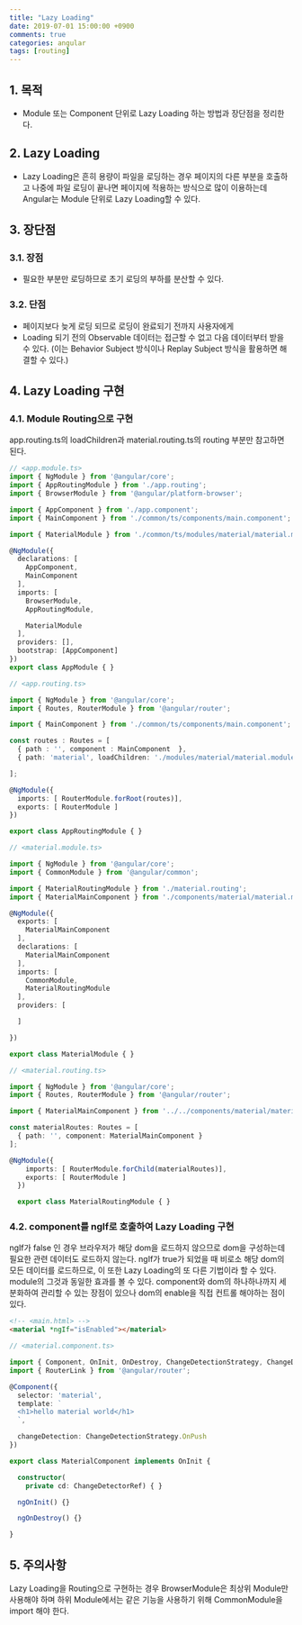 ```yaml
---
title: "Lazy Loading"
date: 2019-07-01 15:00:00 +0900
comments: true
categories: angular
tags: [routing]
---
```


## 1. 목적
- Module 또는 Component 단위로 Lazy Loading 하는 방법과 장단점을 정리한다.

## 2. Lazy Loading
- Lazy Loading은 흔히 용량이 파일을 로딩하는 경우 페이지의 다른 부분을 호출하고 나중에 파일 로딩이 끝나면 페이지에 적용하는 방식으로 많이 이용하는데 Angular는 Module 단위로 Lazy Loading할 수 있다.

## 3. 장단점
### 3.1. 장점
- 필요한 부분만 로딩하므로 초기 로딩의 부하를 분산할 수 있다.

### 3.2. 단점
- 페이지보다 늦게 로딩 되므로 로딩이 완료되기 전까지 사용자에게 
- Loading 되기 전의 Observable 데이터는 접근할 수 없고 다음 데이터부터 받을 수 있다.
(이는 Behavior Subject 방식이나 Replay Subject 방식을 활용하면 해결할 수 있다.)

## 4. Lazy Loading 구현
### 4.1. Module Routing으로 구현

app.routing.ts의 loadChildren과 material.routing.ts의 routing 부분만 참고하면 된다.

```ts
// <app.module.ts>
import { NgModule } from '@angular/core';
import { AppRoutingModule } from './app.routing';
import { BrowserModule } from '@angular/platform-browser';

import { AppComponent } from './app.component';
import { MainComponent } from './common/ts/components/main.component';

import { MaterialModule } from './common/ts/modules/material/material.module';

@NgModule({
  declarations: [
    AppComponent,
    MainComponent
  ],
  imports: [
    BrowserModule,
    AppRoutingModule,

    MaterialModule
  ],
  providers: [],
  bootstrap: [AppComponent]
})
export class AppModule { }
```

```ts
// <app.routing.ts>

import { NgModule } from '@angular/core';
import { Routes, RouterModule } from '@angular/router';

import { MainComponent } from './common/ts/components/main.component';

const routes : Routes = [
  { path : '', component : MainComponent  },
  { path: 'material', loadChildren: './modules/material/material.module#MaterialModule' }

];

@NgModule({
  imports: [ RouterModule.forRoot(routes)],
  exports: [ RouterModule ]
})

export class AppRoutingModule { }
```

```ts
// <material.module.ts>

import { NgModule } from '@angular/core';
import { CommonModule } from '@angular/common';

import { MaterialRoutingModule } from './material.routing';
import { MaterialMainComponent } from './components/material/material.main.component';

@NgModule({
  exports: [
    MaterialMainComponent
  ],
  declarations: [    
    MaterialMainComponent
  ],
  imports: [
    CommonModule,
    MaterialRoutingModule
  ],
  providers: [

  ]

})

export class MaterialModule { }
```

```ts
// <material.routing.ts>

import { NgModule } from '@angular/core';
import { Routes, RouterModule } from '@angular/router';

import { MaterialMainComponent } from '../../components/material/material.main.component';

const materialRoutes: Routes = [
  { path: '', component: MaterialMainComponent }
];

@NgModule({
    imports: [ RouterModule.forChild(materialRoutes)],
    exports: [ RouterModule ]
  })

  export class MaterialRoutingModule { }
```

### 4.2. component를 ngIf로 호출하여 Lazy Loading 구현
ngIf가 false 인 경우 브라우저가 해당 dom을 로드하지 않으므로 dom을 구성하는데 필요한 관련 데이터도 로드하지 않는다. ngIf가 true가 되었을 때 비로소 해당 dom의 모든 데이터를 로드하므로, 이 또한 Lazy Loading의 또 다른 기법이라 할 수 있다. module의 그것과 동일한 효과를 볼 수 있다.
component와 dom의 하나하나까지 세분화하여 관리할 수 있는 장점이 있으나 dom의 enable을 직접 컨트롤 해야하는 점이 있다.

```html 
<!-- <main.html> -->
<material *ngIf="isEnabled"></material>
```

```ts
// <material.component.ts>

import { Component, OnInit, OnDestroy, ChangeDetectionStrategy, ChangeDetectorRef } from '@angular/core';
import { RouterLink } from '@angular/router';

@Component({
  selector: 'material',
  template: `
  <h1>hello material world</h1>
  `,

  changeDetection: ChangeDetectionStrategy.OnPush
})

export class MaterialComponent implements OnInit {

  constructor(
    private cd: ChangeDetectorRef) { }

  ngOnInit() {}

  ngOnDestroy() {}

}
```

## 5. 주의사항
Lazy Loading을 Routing으로 구현하는 경우 BrowserModule은 최상위 Module만 사용해야 하며 하위 Module에서는 같은 기능을 사용하기 위해 CommonModule을 import 해야 한다.